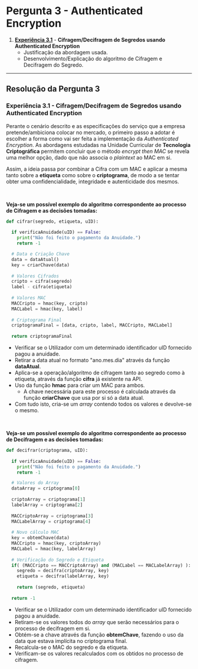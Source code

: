 # Pergunta 3 - Authenticated Encryption

1. [**Experiência 3.1**](#experiência-31---cifragemdecifragem-de-segredos-usando-authenticated-encryption) - **Cifragem/Decifragem de Segredos usando Authenticated Encryption**
    - Justificação da abordagem usada.
    - Desenvolvimento/Explicação do algoritmo de Cifragem e Decifragem do Segredo.
---

## Resolução da Pergunta 3

### Experiência 3.1 - Cifragem/Decifragem de Segredos usando Authenticated Encryption

Perante o cenário descrito e as especificações do serviço que a empresa pretende/ambiciona colocar no mercado, o primeiro passo a adotar é escolher a forma como vai ser feita a implementação da *Authenticated Encryption*.
As abordagens estudadas na Unidade Curricular de **Tecnologia Criptográfica** permitem concluir que o método *encrypt then MAC* se revela uma melhor opção, dado que não associa o *plaintext* ao MAC em si.

Assim, a ideia passa por combinar a Cifra com um MAC e aplicar a mesma tanto sobre a **etiqueta** como sobre o **criptograma**, de modo a se tentar obter uma confidencialidade, integridade e autenticidade dos mesmos.

<br/>

**Veja-se um possível exemplo do algoritmo correspondente ao processo de Cifragem e as decisões tomadas:**

```python
def cifrar(segredo, etiqueta, uID):
  
  if verificaAnuidade(uID) == False:
    print("Não foi feito o pagamento da Anuidade.")
    return -1

  # Data e Criação Chave
  data = dataAtual()
  key = criarChave(data)
  
  # Valores Cifrados
  cripto = cifra(segredo)
  label - cifra(etiqueta)
  
  # Valores MAC
  MACCripto = hmac(key, cripto)
  MACLabel = hmac(key, label)
  
  # Criptograma Final
  criptogramaFinal = [data, cripto, label, MACCripto, MACLabel]
  
  return criptogramaFinal
```

- Verificar se o Utilizador com um determinado identificador uID fornecido pagou a anuidade.
- Retirar a data atual no formato "ano.mes.dia" através da função **dataAtual**.
- Aplica-se a operação/algoritmo de cifragem tanto ao segredo como à etiqueta, através da função **cifra** já existente na API.
- Uso da função **hmac** para criar um MAC para ambos.
  - A chave necessária para este processo é calculada através da função **criarChave** que usa por si só a data atual.
- Com tudo isto, cria-se um *array* contendo todos os valores e devolve-se o mesmo.

<br/>

**Veja-se um possível exemplo do algoritmo correspondente ao processo de Decifragem e as decisões tomadas:**

```python
def decifrar(criptograma, uID):
  
  if verificaAnuidade(uID) == False:
    print("Não foi feito o pagamento da Anuidade.")
    return -1

  # Valores do Array
  dataArray = criptograma[0]
  
  criptoArray = criptograma[1]
  labelArray = criptograma[2]
  
  MACCriptoArray = criptograma[3]
  MACLabelArray = criptograma[4]
  
  # Novo cálculo MAC
  key = obtemChave(data)
  MACCripto = hmac(key, criptoArray)
  MACLabel = hmac(key, labelArray)
  
  # Verificação do Segredo e Etiqueta
  if( (MACCripto == MACCriptoArray) and (MACLabel == MACLabelArray) ):
    segredo = decifra(criptoArray, key)
    etiqueta = decifra(labelArray, key)
    
    return (segredo, etiqueta)
  
  return -1
```

- Verificar se o Utilizador com um determinado identificador uID fornecido pagou a anuidade.
- Retiram-se os valores todos do *array* que serão necessários para o processo de decifragem em si.
- Obtém-se a chave através da função **obtemChave**, fazendo o uso da data que estava implícita no criptograma final.
- Recalcula-se o MAC do segredo e da etiqueta.
- Verificam-se os valores recalculados com os obtidos no processo de cifragem.
